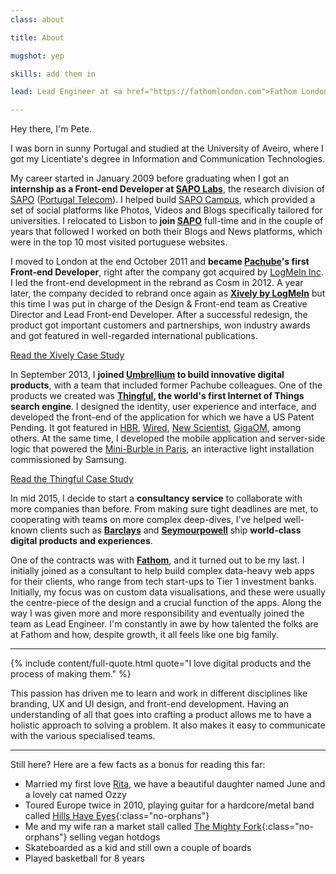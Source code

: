 ```yaml
---
class: about

title: About

mugshot: yep

skills: add them in

lead: Lead Engineer at <a href="https://fathomlondon.com">Fathom London</a>

---
```


Hey there, I'm Pete. <span data-anthro="howisday"></span>

I was born in sunny Portugal and studied at the University of Aveiro, where I got my Licentiate's degree in Information and Communication Technologies.

My career started in January 2009 before graduating when I got an **internship as a Front-end Developer at [SAPO Labs](http://labs.sapo.pt/)**, the research division of [SAPO](http://sapo.pt) ([Portugal Telecom](http://www.telecom.pt)). I helped build [SAPO Campus](http://campus.sapo.pt), which provided a set of social platforms like Photos, Videos and Blogs specifically tailored for universities. I relocated to Lisbon to **join [SAPO](http://sapo.pt)** full-time and in the couple of years that followed I worked on both their Blogs and News platforms, which were in the top 10 most visited portuguese websites.

I moved to London at the end October 2011 and **became [Pachube](http://www.haque.co.uk/pachube.php)'s first Front-end Developer**, right after the company got acquired by [LogMeIn Inc](https://logmein.com). I led the front-end development in the rebrand as Cosm in 2012. A year later, the company decided to rebrand once again as **[Xively by LogMeIn](https://xively.com)** but this time I was put in charge of the Design & Front-end team as Creative Director and Lead Front-end Developer. After a successful redesign, the product got important customers and partnerships, won industry awards and got featured in well-regarded international publications.

[Read the Xively Case Study](/case-studies/xively)

In September 2013, I **joined [Umbrellium](http://umbrellium.co.uk) to build innovative digital products**, with a team that included former Pachube colleagues. One of the products we created was **[Thingful](http://thingful.net), the world's first Internet of Things search engine**. I designed the identity, user experience and interface, and developed the front-end of the application for which we have a US Patent Pending. It got featured in [HBR](https://hbr.org/2014/10/the-internet-of-things-is-more-than-just-a-bunch-of-refrigerators/), [Wired](http://blog.thingful.net/post/85811252571/thingful-in-wireds-connective-ipad-kindle), [New Scientist](http://www.newscientist.com/article/dn24771-thingful-site-brings-linked-internet-of-things-to-life.html), [GigaOM](https://gigaom.com/2014/10/01/thingful-upgrades-its-search-engine-for-the-internet-of-things/), among others. At the same time, I developed the mobile application and server-side logic that powered the [Mini-Burble in Paris](https://www.youtube.com/watch?v=MjoumVT070A), an interactive light installation commissioned by Samsung.

[Read the Thingful Case Study](/case-studies/thingful)

In mid 2015, I decide to start a **consultancy service** to collaborate with more companies than before. From making sure tight deadlines are met, to cooperating with teams on more complex deep-dives, I've helped well-known clients such as **[Barclays](http://barclays.com)** and **[Seymourpowell](http://seymourpowell.com)** ship **world-class digital products and experiences**.

One of the contracts was with **[Fathom](https://fathom.com)**, and it turned out to be my last. I initially joined as a consultant to help build complex data-heavy web apps for their clients, who range from tech start-ups to Tier 1 investment banks. Initially, my focus was on custom data visualisations, and these were usually the centre-piece of the design and a crucial function of the apps. Along the way I was given more and more responsibility and eventually joined the team as Lead Engineer. I'm constantly in awe by how talented the folks are at Fathom and how, despite growth, it all feels like one big family.

<hr>

{% include content/full-quote.html quote="I love digital products and the process of making them." %}

This passion has driven me to learn and work in different disciplines like branding, UX and UI design, and front-end development. Having an understanding of all that goes into crafting a product allows me to have a holistic approach to solving a problem. It also makes it easy to communicate with the various specialised teams.

<hr>

Still here? Here are a few facts as a bonus for reading this far:

- Married my first love [Rita](http://heyrita.co.uk), we have a beautiful daughter named June and a lovely cat named Ozzy
- Toured Europe twice in 2010, playing guitar for a hardcore/metal band called [Hills Have Eyes](https://www.facebook.com/hillshaveeyes){:class="no-orphans"}
- Me and my wife ran a market stall called [The Mighty Fork](http://themightyfork.co.uk){:class="no-orphans"} selling vegan hotdogs
- Skateboarded as a kid and still own a couple of boards
- Played basketball for 8 years
